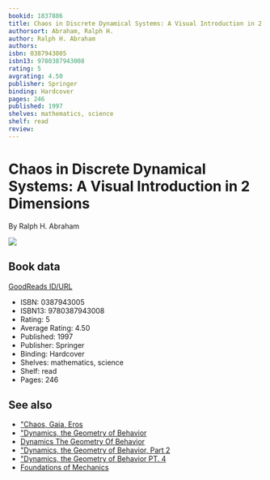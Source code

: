 ```yaml
---
bookid: 1837886
title: Chaos in Discrete Dynamical Systems: A Visual Introduction in 2 Dimensions
authorsort: Abraham, Ralph H.
author: Ralph H. Abraham
authors: 
isbn: 0387943005
isbn13: 9780387943008
rating: 5
avgrating: 4.50
publisher: Springer
binding: Hardcover
pages: 246
published: 1997
shelves: mathematics, science
shelf: read
review: 
---
```


# Chaos in Discrete Dynamical Systems: A Visual Introduction in 2 Dimensions

By Ralph H. Abraham

![](../../1189018029l/1837886._SX318_.jpg)

## Book data

[GoodReads ID/URL](https://www.goodreads.com/book/show/1837886)

- ISBN: 0387943005
- ISBN13: 9780387943008
- Rating: 5
- Average Rating: 4.50
- Published: 1997
- Publisher: Springer
- Binding: Hardcover
- Shelves: mathematics, science
- Shelf: read
- Pages: 246


## See also

- ["Chaos, Gaia, Eros](Chaos__Gaia__Eros-_A_Chaos_Pioneer_Uncovers_the_Three_Great_Streams_of_History.md)
- ["Dynamics, the Geometry of Behavior](Dynamics__the_Geometry_of_Behavior-_Global_Behavior-Part_3_Visual_Mathematicals_Library.md)
- [Dynamics The Geometry Of Behavior](Dynamics_The_Geometry_Of_Behavior.md)
- ["Dynamics, the Geometry of Behavior, Part 2](Dynamics__the_Geometry_of_Behavior__Part_2-_Chaotic_Behavior_Visual_Mathematics_Library.md)
- ["Dynamics, the Geometry of Behavior PT. 4](Dynamics__the_Geometry_of_Behavior_PT_4-_Bifurcation_Behavior.md)
- [Foundations of Mechanics](Foundations_of_Mechanics.md)
